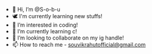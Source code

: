 - 👋 Hi, I’m @S-o-b-u
- 🕊️ I'm currently learning new stuffs!
- 👀 I’m interested in coding!
- 🌱 I’m currently learning c!
- 💞️ I’m looking to collaborate on my ig handle!
- 📫 How to reach me - souvikrahutofficial@gmail.com
<!---
S-o-b-u/S-o-b-u is a ✨ special ✨ repository because its `README.md` (this file) appears on your GitHub profile.
You can click the Preview link to take a look at your changes.
--->
